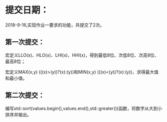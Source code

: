 提交日期：
=========
2018-9-16,实现作业一要求的功能，共提交了2次。

第一次提交：
------------
宏定义LLO(x)、HLO(x)、LHI(x)、HHI(x)，得到最低8位、次低8位、次高8位、最高8位；

宏定义MAX(x,y) (((x)>(y))?(x):(y))和MIN(x,y) (((x)<(y))?(x):(y))，求得最大值和最小值。

第二次提交：
-----------
编写std::sort(values.begin(),values.end(),std::greater<quint8>())函数，将数字从大到小排序并输出。

